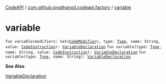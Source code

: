 [CodeAPI](../index.md) / [com.github.jonathanxd.codeapi.factory](index.md) / [variable](.)

# variable

`fun variable(modifiers: Set<`[`CodeModifier`](../com.github.jonathanxd.codeapi.base/-code-modifier/index.md)`>, type: `[`Type`](http://docs.oracle.com/javase/6/docs/api/java/lang/reflect/Type.html)`, name: String, value: `[`CodeInstruction`](../com.github.jonathanxd.codeapi/-code-instruction.md)`): `[`VariableDeclaration`](../com.github.jonathanxd.codeapi.base/-variable-declaration/index.md)
`fun variable(type: `[`Type`](http://docs.oracle.com/javase/6/docs/api/java/lang/reflect/Type.html)`, name: String, value: `[`CodeInstruction`](../com.github.jonathanxd.codeapi/-code-instruction.md)`): `[`VariableDeclaration`](../com.github.jonathanxd.codeapi.base/-variable-declaration/index.md)
`fun variable(type: `[`Type`](http://docs.oracle.com/javase/6/docs/api/java/lang/reflect/Type.html)`, name: String): `[`VariableDeclaration`](../com.github.jonathanxd.codeapi.base/-variable-declaration/index.md)

**See Also**

[VariableDeclaration](../com.github.jonathanxd.codeapi.base/-variable-declaration/index.md)

